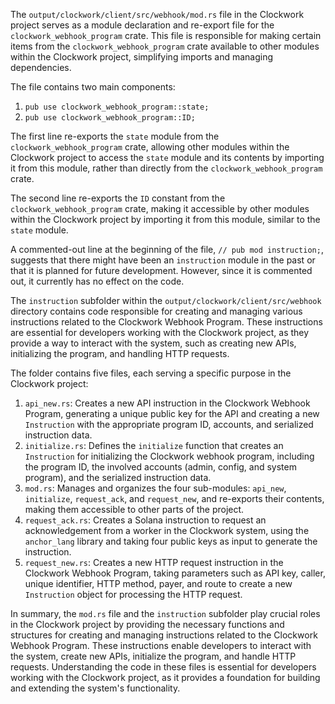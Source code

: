 
The `output/clockwork/client/src/webhook/mod.rs` file in the Clockwork project serves as a module declaration and re-export file for the `clockwork_webhook_program` crate. This file is responsible for making certain items from the `clockwork_webhook_program` crate available to other modules within the Clockwork project, simplifying imports and managing dependencies.

The file contains two main components:

1. `pub use clockwork_webhook_program::state;`
2. `pub use clockwork_webhook_program::ID;`

The first line re-exports the `state` module from the `clockwork_webhook_program` crate, allowing other modules within the Clockwork project to access the `state` module and its contents by importing it from this module, rather than directly from the `clockwork_webhook_program` crate.

The second line re-exports the `ID` constant from the `clockwork_webhook_program` crate, making it accessible by other modules within the Clockwork project by importing it from this module, similar to the `state` module.

A commented-out line at the beginning of the file, `// pub mod instruction;`, suggests that there might have been an `instruction` module in the past or that it is planned for future development. However, since it is commented out, it currently has no effect on the code.

The `instruction` subfolder within the `output/clockwork/client/src/webhook` directory contains code responsible for creating and managing various instructions related to the Clockwork Webhook Program. These instructions are essential for developers working with the Clockwork project, as they provide a way to interact with the system, such as creating new APIs, initializing the program, and handling HTTP requests.

The folder contains five files, each serving a specific purpose in the Clockwork project:

1. `api_new.rs`: Creates a new API instruction in the Clockwork Webhook Program, generating a unique public key for the API and creating a new `Instruction` with the appropriate program ID, accounts, and serialized instruction data.
2. `initialize.rs`: Defines the `initialize` function that creates an `Instruction` for initializing the Clockwork webhook program, including the program ID, the involved accounts (admin, config, and system program), and the serialized instruction data.
3. `mod.rs`: Manages and organizes the four sub-modules: `api_new`, `initialize`, `request_ack`, and `request_new`, and re-exports their contents, making them accessible to other parts of the project.
4. `request_ack.rs`: Creates a Solana instruction to request an acknowledgement from a worker in the Clockwork system, using the `anchor_lang` library and taking four public keys as input to generate the instruction.
5. `request_new.rs`: Creates a new HTTP request instruction in the Clockwork Webhook Program, taking parameters such as API key, caller, unique identifier, HTTP method, payer, and route to create a new `Instruction` object for processing the HTTP request.

In summary, the `mod.rs` file and the `instruction` subfolder play crucial roles in the Clockwork project by providing the necessary functions and structures for creating and managing instructions related to the Clockwork Webhook Program. These instructions enable developers to interact with the system, create new APIs, initialize the program, and handle HTTP requests. Understanding the code in these files is essential for developers working with the Clockwork project, as it provides a foundation for building and extending the system's functionality.

    